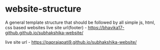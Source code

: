 # website-structure
A general template structure that should be followed by all simple js, html, css based websites
live site url(footer) - https://bhavika17-github.github.io/subhakshika-website/


live site url - https://paprajapati9.github.io/subhakshika-website/


